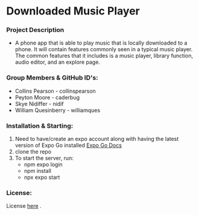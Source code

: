 # Downloaded Music Player

### Project Description
- A phone app that is able to play music that is locally
downloaded to a phone. It will contain features commonly seen in a typical music player. The common features that it includes is a music player, library function, audio editor, and an explore page.


### Group Members & GitHub ID's:
- Collins Pearson - collinspearson
- Peyton Moore - caderbug
- Skye Nidiffer - nidif
- William Quesinberry - williamques


### Installation & Starting: 
1. Need to have/create an expo account along with having the latest version of Expo Go installed [Expo Go Docs](https://docs.expo.dev/get-started/expo-go/)
2. clone the repo
3. To start the server, run:
     * npm expo login
     * npm install
     * npx expo start

### License:
License [here](https://github.com/utk-cs340-fall23/DownloadedMusicPlayer/blob/main/LICENSE) .
